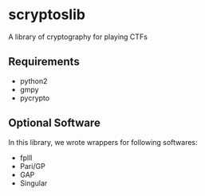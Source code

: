 scryptoslib
============


A library of cryptography for playing CTFs

## Requirements
* python2
* gmpy
* pycrypto

## Optional Software
In this library, we wrote wrappers for following softwares:

* fplll
* Pari/GP
* GAP
* Singular
